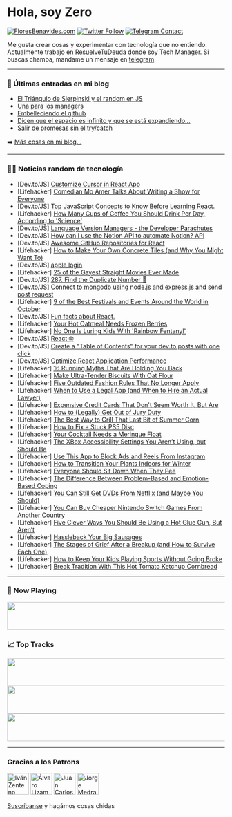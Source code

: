 # Hola, soy Zero

[![FloresBenavides.com](https://img.shields.io/website?down_message=oops&label=MiBlog&style=for-the-badge&up_message=online&url=https%3A%2F%2Ffloresbenavides.com)](https://floresbenavides.com) [![Twitter Follow](https://img.shields.io/twitter/follow/ZeroDragon?color=%231DA1F2&label=Follow&logo=twitter&logoColor=ffffff&style=for-the-badge)](https://twitter.com/zerodragon) [![Telegram Contact](https://img.shields.io/badge/escr%C3%ADbeme-ZeroDragon-%2326A5E4?style=for-the-badge&logo=telegram)](https://t.me/zerodragon)

Me gusta crear cosas y experimentar con tecnología que no entiendo.
Actualmente trabajo en [ResuelveTuDeuda](http://github.com/resuelve) donde soy Tech Manager.
Si buscas chamba, mandame un mensaje en [telegram](https://t.me/zerodragon).

---

### 📕 Últimas entradas en mi blog
<!-- BLOG-POST-LIST:START -->
- [El Triángulo de Sierpinski y el random en JS](https://floresbenavides.com/el-triangulo-de-sierpinski-y-el-random-en-js/)
- [Una para los managers](https://floresbenavides.com/una-para-los-managers/)
- [Embelleciendo el github](https://floresbenavides.com/embelleciendo-el-github/)
- [Dicen que el espacio es infinito y que se está expandiendo…](https://floresbenavides.com/dicen-que-el-espacio-es-infinito-y-que-se-esta-expandiendo/)
- [Salir de promesas sin el try/catch](https://floresbenavides.com/salir-de-promesas-sin-el-try-catch/)
<!-- BLOG-POST-LIST:END -->

➡️ [Más cosas en mi blog...](https://floresbenavides.com)

---

### 👨‍💻 Noticias random de tecnología
<!-- TECH-POSTS:START -->
- [Dev.to/JS] [Customize Cursor in React App](https://dev.to/agboolaidris/customize-cursor-in-react-app-1j1m)
- [Lifehacker] [Comedian Mo Amer Talks About Writing a Show for Everyone](https://lifehacker.com/comedian-mo-amer-talks-about-writing-a-show-for-everyon-1849596375)
- [Dev.to/JS] [Top JavaScript Concepts to Know Before Learning React.](https://dev.to/zobaidulofficial/top-javascript-concepts-to-know-before-learning-react-pfi)
- [Lifehacker] [How Many Cups of Coffee You Should Drink Per Day, According to &#39;Science&#39;](https://lifehacker.com/how-many-cups-of-coffee-you-should-drink-per-day-accor-1849596302)
- [Dev.to/JS] [Language Version Managers - the Developer Parachutes](https://dev.to/devobsessed/language-version-managers-the-developer-parachutes-bmn)
- [Dev.to/JS] [How can I use the Notion API to automate Notion? API](https://dev.to/semisenioritis/how-can-i-use-the-notion-api-to-automate-notionapi-1inp)
- [Dev.to/JS] [Awesome GitHub Repositories for React](https://dev.to/surajondev/awesome-github-repositories-for-react-4cnn)
- [Lifehacker] [How to Make Your Own Concrete Tiles &lpar;and Why You Might Want To&rpar;](https://lifehacker.com/how-to-make-your-own-concrete-tiles-and-why-you-might-1849589357)
- [Dev.to/JS] [apple login](https://dev.to/kimsin62756145/apple-login-93c)
- [Lifehacker] [25 of the Gayest Straight Movies Ever Made](https://lifehacker.com/25-of-the-gayest-straight-movies-ever-made-1849582832)
- [Dev.to/JS] [287. Find the Duplicate Number 🚀](https://dev.to/samuelhinchliffe/287-find-the-duplicate-number-3d4e)
- [Dev.to/JS] [Connect to mongodb using node.js and express.js and send post request](https://dev.to/rahul__/connect-to-mongodb-using-nodejs-and-expressjs-and-send-post-request-7dn)
- [Lifehacker] [9 of the Best Festivals and Events Around the World in October](https://lifehacker.com/9-of-the-best-festivals-and-events-around-the-world-in-1849590169)
- [Dev.to/JS] [Fun facts about React.](https://dev.to/daoson12/fun-facts-about-react-2ei0)
- [Lifehacker] [Your Hot Oatmeal Needs Frozen Berries](https://lifehacker.com/your-hot-oatmeal-needs-frozen-berries-1849592840)
- [Lifehacker] [No One Is Luring Kids With &#39;Rainbow Fentanyl&#39;](https://lifehacker.com/no-one-is-luring-kids-with-rainbow-fentanyl-1849589314)
- [Dev.to/JS] [React 🤓](https://dev.to/daoson12/react-2g1k)
- [Dev.to/JS] [Create a &quot;Table of Contents&quot; for your dev.to posts with one click](https://dev.to/jkettmann/create-a-table-of-contents-for-your-devto-posts-with-one-click-34f4)
- [Dev.to/JS] [Optimize React Application Performance](https://dev.to/007_dark_shadow/optimize-react-application-performance-3156)
- [Lifehacker] [16 Running Myths That Are Holding You Back](https://lifehacker.com/16-running-myths-that-are-holding-you-back-1849588159)
- [Lifehacker] [Make Ultra-Tender Biscuits With Oat Flour](https://lifehacker.com/make-ultra-tender-biscuits-with-oat-flour-1849592254)
- [Lifehacker] [Five Outdated Fashion Rules That No Longer Apply](https://lifehacker.com/five-outdated-fashion-rules-that-no-longer-apply-1849592534)
- [Lifehacker] [When to Use a Legal App &lpar;and When to Hire an Actual Lawyer&rpar;](https://lifehacker.com/when-to-use-a-legal-app-and-when-to-hire-an-actual-law-1849591329)
- [Lifehacker] [Expensive Credit Cards That Don&#39;t Seem Worth It, But Are](https://lifehacker.com/expensive-credit-cards-that-dont-seem-worth-it-but-are-1849586219)
- [Lifehacker] [How to &lpar;Legally&rpar; Get Out of Jury Duty](https://lifehacker.com/how-to-legally-get-out-of-jury-duty-1849591704)
- [Lifehacker] [The Best Way to Grill That Last Bit of Summer Corn](https://lifehacker.com/the-best-way-to-grill-that-last-bit-of-summer-corn-1849591851)
- [Lifehacker] [How to Fix a Stuck PS5 Disc](https://lifehacker.com/how-to-fix-a-stuck-ps5-disc-1849590991)
- [Lifehacker] [Your Cocktail Needs a Meringue Float](https://lifehacker.com/your-cocktail-needs-a-meringue-float-1849591308)
- [Lifehacker] [The XBox Accessibility Settings You Aren’t Using, but Should Be](https://lifehacker.com/the-xbox-accessibility-settings-you-aren-t-using-but-s-1849589902)
- [Lifehacker] [Use This App to Block Ads and Reels From Instagram](https://lifehacker.com/use-this-app-to-block-ads-and-reels-from-instagram-1849586357)
- [Lifehacker] [How to Transition Your Plants Indoors for Winter](https://lifehacker.com/how-to-transition-your-plants-indoors-for-winter-1849589228)
- [Lifehacker] [Everyone Should Sit Down When They Pee](https://lifehacker.com/everyone-should-sit-down-when-they-pee-1849587707)
- [Lifehacker] [The Difference Between Problem-Based and Emotion-Based Coping](https://lifehacker.com/the-difference-between-problem-based-and-emotion-based-1849587690)
- [Lifehacker] [You Can Still Get DVDs From Netflix &lpar;and Maybe You Should&rpar;](https://lifehacker.com/you-can-still-get-dvds-from-netflix-and-maybe-you-shou-1849586365)
- [Lifehacker] [You Can Buy Cheaper Nintendo Switch Games From Another Country](https://lifehacker.com/you-can-buy-cheaper-nintendo-switch-games-from-another-1849588044)
- [Lifehacker] [Five Clever Ways You Should Be Using a Hot Glue Gun, But Aren’t](https://lifehacker.com/five-clever-ways-you-should-be-using-a-hot-glue-gun-bu-1849583389)
- [Lifehacker] [Hassleback Your Big Sausages](https://lifehacker.com/hassleback-your-big-sausages-1849587781)
- [Lifehacker] [The Stages of Grief After a Breakup &lpar;and How to Survive Each One&rpar;](https://lifehacker.com/the-stages-of-grief-after-a-breakup-and-how-to-survive-1849586927)
- [Lifehacker] [How to Keep Your Kids Playing Sports Without Going Broke](https://lifehacker.com/how-to-keep-your-kids-playing-sports-without-going-brok-1849586177)
- [Lifehacker] [Break Tradition With This Hot Tomato Ketchup Cornbread](https://lifehacker.com/break-tradition-with-this-hot-tomato-ketchup-cornbread-1849587437)<!-- TECH-POSTS:END -->

---

### 🎵 Now Playing
<a href="https://spotify-now-playing-dun.vercel.app/now-playing?open"><img src="https://spotify-now-playing-dun.vercel.app/now-playing" width="540" height="64"></a>

### 📈 Top Tracks
<a href="https://spotify-now-playing-dun.vercel.app/top-tracks?i=1&open"><img src="https://spotify-now-playing-dun.vercel.app/top-tracks?i=1" width="540" height="64"></a>
<a href="https://spotify-now-playing-dun.vercel.app/top-tracks?i=2&open"><img src="https://spotify-now-playing-dun.vercel.app/top-tracks?i=2" width="540" height="64"></a>
<a href="https://spotify-now-playing-dun.vercel.app/top-tracks?i=3&open"><img src="https://spotify-now-playing-dun.vercel.app/top-tracks?i=3" width="540" height="64"></a>

---

### Gracias a los Patrons
[<img src="https://avatars.githubusercontent.com/u/243380?v=4" alt="Iván Zenteno" width="50px">](https://github.com/k001) [<img src="https://avatars.githubusercontent.com/u/19955639?v=4" alt="Álvaro Lizama" width="50px">](https://github.com/alvarolizama) [<img src="https://avatars.githubusercontent.com/u/2718753?v=4" alt="Juan Carlos Ruiz" width="50px">](https://github.com/JuanCrg90) [<img src="https://avatars.githubusercontent.com/u/37025?v=4" alt="Jorge Medrano" width="50px">](https://github.com/h1pp1e) 

[Suscríbanse](https://www.patreon.com/zerodragon) y hagámos cosas chidas
